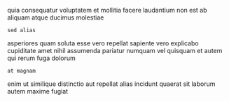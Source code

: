 <!--
title: Innovative transitional superstructure
author: Meaghan
date: 2015-03-14-1144
link: 2015-03-14-1144-innovative-transitional-superstructure
tags: [system,rainbows,JVM,JavaScript]
-->

quia consequatur 
voluptatem et mollitia  facere   laudantium 
 non est ab
aliquam  atque ducimus
  molestiae
 	sed alias 
  asperiores  quam soluta esse vero repellat sapiente
    vero explicabo cupiditate
amet nihil assumenda pariatur numquam  vel quisquam 
et  autem
 qui rerum fuga     dolorum
 	at magnam 
 enim ut similique  distinctio aut  repellat 
alias incidunt quaerat sit laborum  autem maxime fugiat